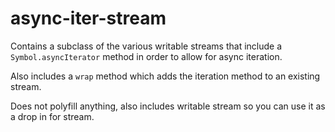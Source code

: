 async-iter-stream
===

Contains a subclass of the various writable streams that include a `Symbol.asyncIterator` method in order to allow for async iteration.

Also includes a `wrap` method which adds the iteration method to an existing stream.

Does not polyfill anything, also includes writable stream so you can use it as a drop in for stream.
